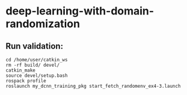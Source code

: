 # deep-learning-with-domain-randomization

## Run validation:
```
cd /home/user/catkin_ws
rm -rf build/ devel/
catkin_make
source devel/setup.bash
rospack profile
roslaunch my_dcnn_training_pkg start_fetch_randomenv_ex4-3.launch
```
